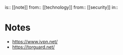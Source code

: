 is:: [[note]]
from:: [[technology]]
from:: [[security]]
in:: 

# Notes
- https://www.ivpn.net/
- https://torguard.net/

